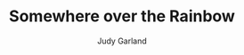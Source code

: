 ---
layout: post
title: Somewhere over the Rainbow
author: Judy Garland
language: "Français"
image:
  artist: judy-garland.png
---